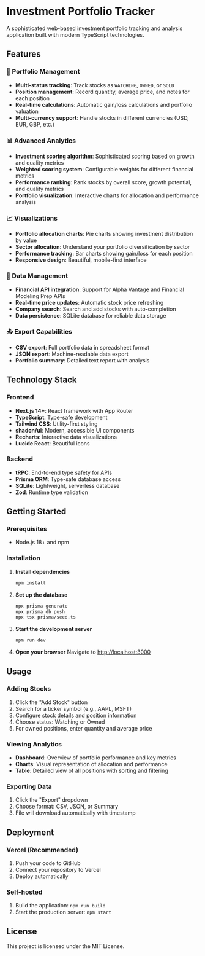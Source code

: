 # Investment Portfolio Tracker

A sophisticated web-based investment portfolio tracking and analysis application built with modern TypeScript technologies.

## Features

### 🏦 Portfolio Management
- **Multi-status tracking**: Track stocks as `WATCHING`, `OWNED`, or `SOLD`
- **Position management**: Record quantity, average price, and notes for each position
- **Real-time calculations**: Automatic gain/loss calculations and portfolio valuation
- **Multi-currency support**: Handle stocks in different currencies (USD, EUR, GBP, etc.)

### 📊 Advanced Analytics
- **Investment scoring algorithm**: Sophisticated scoring based on growth and quality metrics
- **Weighted scoring system**: Configurable weights for different financial metrics
- **Performance ranking**: Rank stocks by overall score, growth potential, and quality metrics
- **Portfolio visualization**: Interactive charts for allocation and performance analysis

### 📈 Visualizations
- **Portfolio allocation charts**: Pie charts showing investment distribution by value
- **Sector allocation**: Understand your portfolio diversification by sector
- **Performance tracking**: Bar charts showing gain/loss for each position
- **Responsive design**: Beautiful, mobile-first interface

### 🔄 Data Management
- **Financial API integration**: Support for Alpha Vantage and Financial Modeling Prep APIs
- **Real-time price updates**: Automatic stock price refreshing
- **Company search**: Search and add stocks with auto-completion
- **Data persistence**: SQLite database for reliable data storage

### 📤 Export Capabilities
- **CSV export**: Full portfolio data in spreadsheet format
- **JSON export**: Machine-readable data export
- **Portfolio summary**: Detailed text report with analysis

## Technology Stack

### Frontend
- **Next.js 14+**: React framework with App Router
- **TypeScript**: Type-safe development
- **Tailwind CSS**: Utility-first styling
- **shadcn/ui**: Modern, accessible UI components
- **Recharts**: Interactive data visualizations
- **Lucide React**: Beautiful icons

### Backend
- **tRPC**: End-to-end type safety for APIs
- **Prisma ORM**: Type-safe database access
- **SQLite**: Lightweight, serverless database
- **Zod**: Runtime type validation

## Getting Started

### Prerequisites
- Node.js 18+ and npm

### Installation

1. **Install dependencies**
   ```bash
   npm install
   ```

2. **Set up the database**
   ```bash
   npx prisma generate
   npx prisma db push
   npx tsx prisma/seed.ts
   ```

3. **Start the development server**
   ```bash
   npm run dev
   ```

4. **Open your browser**
   Navigate to [http://localhost:3000](http://localhost:3000)

## Usage

### Adding Stocks
1. Click the "Add Stock" button
2. Search for a ticker symbol (e.g., AAPL, MSFT)
3. Configure stock details and position information
4. Choose status: Watching or Owned
5. For owned positions, enter quantity and average price

### Viewing Analytics
- **Dashboard**: Overview of portfolio performance and key metrics
- **Charts**: Visual representation of allocation and performance
- **Table**: Detailed view of all positions with sorting and filtering

### Exporting Data
1. Click the "Export" dropdown
2. Choose format: CSV, JSON, or Summary
3. File will download automatically with timestamp

## Deployment

### Vercel (Recommended)
1. Push your code to GitHub
2. Connect your repository to Vercel
3. Deploy automatically

### Self-hosted
1. Build the application: `npm run build`
2. Start the production server: `npm start`

## License

This project is licensed under the MIT License.

